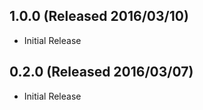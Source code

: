 ## 1.0.0 (Released 2016/03/10)

* Initial Release

## 0.2.0 (Released 2016/03/07)

* Initial Release
